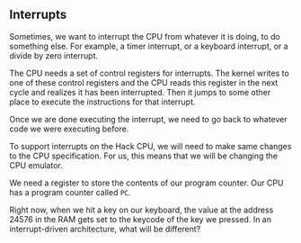 ## Interrupts

Sometimes, we want to interrupt the CPU from whatever it is doing, to do
something else. For example, a timer interrupt, or a keyboard interrupt, or a
divide by zero interrupt.

The CPU needs a set of control registers for interrupts. The kernel writes to
one of these control registers and the CPU reads this register in the next cycle
and realizes it has been interrupted. Then it jumps to some other place to
execute the instructions for that interrupt.

Once we are done executing the interrupt, we need to go back to whatever code we
were executing before.

To support interrupts on the Hack CPU, we will need to make same changes to the
CPU specification. For us, this means that we will be changing the CPU emulator.

We need a register to store the contents of our program counter. Our CPU has a
program counter called `PC`.

Right now, when we hit a key on our keyboard, the value at the address 24576 in
the RAM gets set to the keycode of the key we pressed. In an interrupt-driven
architecture, what will be different?
